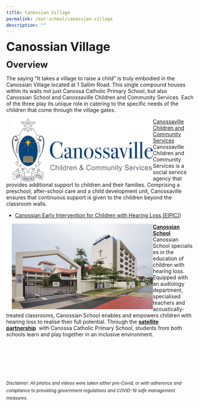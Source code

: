 ```yaml
---
title: Canossian Village
permalink: /our-school/canossian-village
description: ""
---
```

**<font size=6>Canossian Village</font>**

**<font size=5>Overview</font>**


The saying “It takes a village to raise a child” is truly embodied in the Canossian Village located at 1 Sallim Road. This single compound houses within its walls not just Canossa Catholic Primary School, but also Canossian School and Canossaville Children and Community Services. Each of the three play its unique role in catering to the specific needs of the children that come through the village gates.



<img src="/images/Our%20School/Village%201.png" style="width:380px;height:170px;margin-left:15px;" align = "left">



[Canossaville Children and Community Services](https://canossaville.org.sg/)<br>
Canossaville Children and Community Services is a social service agency that provides additional support to children and their families. Comprising a preschool, after-school care and a child development unit, Canossaville ensures that continuous support is given to the children beyond the classroom walls.[](https://canossacatholicpri.moe.edu.sg/qql/slot/u276/Canossian%20Education/Canossian%20Eduplex/EIPIC-Flyer-A5.pdf)

 *   [Canossian Early Intervention for Children with Hearing Loss (EIPIC)](/files/EIPIC-Flyer-A5-compressed.pdf))




<img src="/images/Our%20School/Village%202.jpg" style="width:380px;height:230px;margin-left:15px;" align = "left">

**[Canossian School](http://www.canossian.edu.sg/)**<br>
Canossian School specialises in the education of children with hearing loss. Equipped with an audiology department, specialised teachers and acoustically-treated classrooms, Canossian School enables and empowers children with hearing loss to realise their full potential. Through the [**satellite partnership**](https://staging.d2nutevx25vdua.amplifyapp.com/our-school/satellite-partnership)  with Canossa Catholic Primary School, students from both schools learn and play together in an inclusive environment.



<br><br><br><br><br><br>
<sup>_Disclaimer: All photos and videos were taken either pre-Covid, or with adherence and compliance to prevailing government regulations and COVID-19 safe management measures._</sup>
